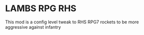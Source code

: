 # LAMBS RPG  RHS
This mod is a config level tweak to RHS RPG7 rockets to be more aggressive against infantry 

